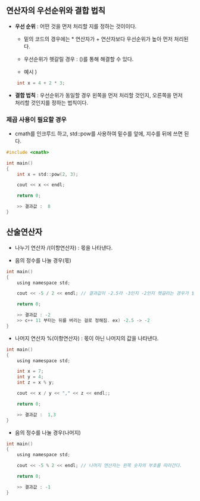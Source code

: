 ## 연산자의 우선순위와 결합 법칙

- **우선 순위** : 어떤 것을 먼저 처리할 지를 정하는 것이이다.

  - 밑의 코드의 경우에는 * 연산자가 + 연산자보다 우선순위가 높아 먼저 처리된다.

  - 우선순위가 헷갈릴 경우 : ()를 통해 해결할 수 있다.

  - 예시 )
```c
	int x = 4 + 2 * 3;
```

- **결합 법칙** : 우선순위가 동일할 경우 왼쪽을 먼저 처리할 것인지, 오른쪽을 먼저   
  처리할 것인지를 정하는 법칙이다.

### 제곱 사용이 필요할 경우 

 - cmath를 인크루드 하고, std::pow를 사용하여 밑수를 앞에, 지수를 뒤에 쓰면 된다.

```c
#include <cmath>

int main()
{
	int x = std::pow(2, 3);

	cout << x << endl;

	return 0;

    >> 결과값 :  8
}
```



## 산술연산자

- 나누기 연산자 /(이항연산자) : 몫을 나타낸다.

- 음의 정수를 나눌 경우(몫)

```c
int main()
{
	using namespace std;

	cout << -5 / 2 << endl; // 결과값이 -2.5라 -3인지 -2인지 헷갈리는 경우가 발생

	return 0;

    >> 결과값 : -2
    >> c++ 11 부터는 뒤를 버리는 걸로 정해짐. ex) -2.5 -> -2
}
```

- 나머지 연산자 %(이항연산자) : 몫이 아닌 나머지의 값을 나타낸다.

```c
int main()
{
	using namespace std;

	int x = 7;
	int y = 4;
	int z = x % y;

	cout << x / y << "," << z << endl;;

	return 0;

    >> 결과값 :  1,3 
}
```

- 음의 정수를 나눌 경우(나머지)
```c
int main()
{
	using namespace std;

	cout << -5 % 2 << endl; // 나머지 연산자는 왼쪽 숫자의 부호를 따라간다.

	return 0;

    >> 결과값 : -1
}
```

